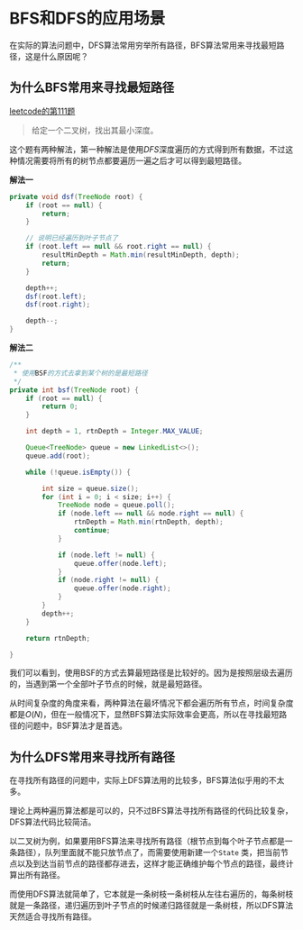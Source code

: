 # BFS和DFS的应用场景

在实际的算法问题中，DFS算法常用穷举所有路径，BFS算法常用来寻找最短路径，这是什么原因呢？

## 为什么BFS常用来寻找最短路径

[leetcode的第111题](https://leetcode.cn/problems/minimum-depth-of-binary-tree/description/)


> 给定一个二叉树，找出其最小深度。


这个题有两种解法，第一种解法是使用*DFS*深度遍历的方式得到所有数据，不过这种情况需要将所有的树节点都要遍历一遍之后才可以得到最短路径。

**解法一** 

```java
private void dsf(TreeNode root) {
    if (root == null) {
        return;
    }

    // 说明已经遍历到叶子节点了
    if (root.left == null && root.right == null) {
        resultMinDepth = Math.min(resultMinDepth, depth);
        return;
    }

    depth++;
    dsf(root.left);
    dsf(root.right);

    depth--;
}

```


**解法二** 
```java
/**
 * 使用BSF的方式去拿到某个树的是最短路径
 */
private int bsf(TreeNode root) {
    if (root == null) {
        return 0;
    }

    int depth = 1, rtnDepth = Integer.MAX_VALUE;

    Queue<TreeNode> queue = new LinkedList<>();
    queue.add(root);

    while (!queue.isEmpty()) {

        int size = queue.size();
        for (int i = 0; i < size; i++) {
            TreeNode node = queue.poll();
            if (node.left == null && node.right == null) {
                rtnDepth = Math.min(rtnDepth, depth);
                continue;
            }

            if (node.left != null) {
                queue.offer(node.left);
            }
            if (node.right != null) {
                queue.offer(node.right);
            }
        }
        depth++;
    }

    return rtnDepth;

}
```

我们可以看到，使用BSF的方式去算最短路径是比较好的。因为是按照层级去遍历的，当遇到第一个全部叶子节点的时候，就是最短路径。

从时间复杂度的角度来看，两种算法在最坏情况下都会遍历所有节点，时间复杂度都是$O(N)$，但在一般情况下，显然BFS算法实际效率会更高，所以在寻找最短路径的问题中，BSF算法才是首选。

## 为什么DFS常用来寻找所有路径

在寻找所有路径的问题中，实际上DFS算法用的比较多，BFS算法似乎用的不太多。

理论上两种遍历算法都是可以的，只不过BFS算法寻找所有路径的代码比较复杂，DFS算法代码比较简洁。

以二叉树为例，如果要用BFS算法来寻找所有路径（根节点到每个叶子节点都是一条路径），队列里面就不能只放节点了，而需要使用新建一个`State` 类，把当前节点以及到达当前节点的路径都存进去，这样才能正确维护每个节点的路径，最终计算出所有路径。

而使用DFS算法就简单了，它本就是一条树枝一条树枝从左往右遍历的，每条树枝就是一条路径，递归遍历到叶子节点的时候递归路径就是一条树枝，所以DFS算法天然适合寻找所有路径。

